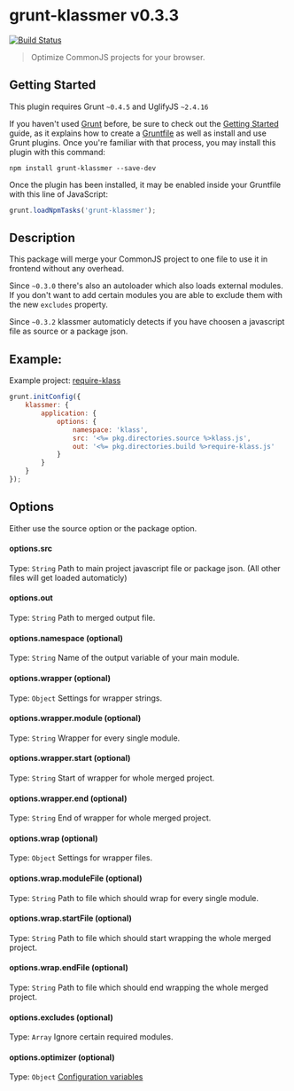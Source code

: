 # grunt-klassmer v0.3.3
[![Build Status](https://travis-ci.org/ayecue/grunt-klassmer.png?branch=master)](https://travis-ci.org/ayecue/grunt-klassmer)

> Optimize CommonJS projects for your browser.


## Getting Started
This plugin requires Grunt `~0.4.5` and UglifyJS `~2.4.16`

If you haven't used [Grunt](http://gruntjs.com/) before, be sure to check out the [Getting Started](http://gruntjs.com/getting-started) guide, as it explains how to create a [Gruntfile](http://gruntjs.com/sample-gruntfile) as well as install and use Grunt plugins. Once you're familiar with that process, you may install this plugin with this command:

```shell
npm install grunt-klassmer --save-dev
```

Once the plugin has been installed, it may be enabled inside your Gruntfile with this line of JavaScript:

```js
grunt.loadNpmTasks('grunt-klassmer');
```


## Description

This package will merge your CommonJS project to one file to use it in frontend without any overhead.

Since `~0.3.0` there's also an autoloader which also loads external modules. If you don't want to add certain modules you are able to exclude them with the new `excludes` property.

Since `~0.3.2` klassmer automaticly detects if you have choosen a javascript file as source or a package json.


## Example:

Example project: [require-klass](https://github.com/ayecue/require-klass)

```js
grunt.initConfig({
    klassmer: {
        application: {
            options: {
                namespace: 'klass',
                src: '<%= pkg.directories.source %>klass.js',
                out: '<%= pkg.directories.build %>require-klass.js'
            }
        }
    }
});
```


## Options

Either use the source option or the package option.

#### options.src
Type: `String`
Path to main project javascript file or package json. (All other files will get loaded automaticly)

#### options.out
Type: `String`
Path to merged output file.

#### options.namespace (optional)
Type: `String`
Name of the output variable of your main module.

#### options.wrapper (optional)
Type: `Object`
Settings for wrapper strings.

#### options.wrapper.module (optional)
Type: `String`
Wrapper for every single module.

#### options.wrapper.start (optional)
Type: `String`
Start of wrapper for whole merged project.

#### options.wrapper.end (optional)
Type: `String`
End of wrapper for whole merged project.

#### options.wrap (optional)
Type: `Object`
Settings for wrapper files.

#### options.wrap.moduleFile (optional)
Type: `String`
Path to file which should wrap for every single module.

#### options.wrap.startFile (optional)
Type: `String`
Path to file which should start wrapping the whole merged project.

#### options.wrap.endFile (optional)
Type: `String`
Path to file which should end wrapping the whole merged project.

#### options.excludes (optional)
Type: `Array`
Ignore certain required modules.

#### options.optimizer (optional)
Type: `Object`
[Configuration variables](http://lisperator.net/uglifyjs/codegen)